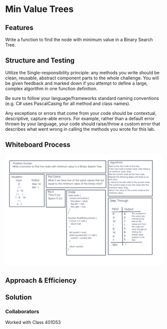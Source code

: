 # Min Value Trees

## Features

Write a function to find the node with minimum value in a Binary Search Tree.

## Structure and Testing

Utilize the Single-responsibility principle: any methods you write should be clean, reusable, abstract component parts to the whole challenge. You will be given feedback and marked down if you attempt to define a large, complex algorithm in one function definition.

Be sure to follow your language/frameworks standard naming conventions (e.g. C# uses PascalCasing for all method and class names).

Any exceptions or errors that come from your code should be contextual, descriptive, capture-able errors. For example, rather than a default error thrown by your language, your code should raise/throw a custom error that describes what went wrong in calling the methods you wrote for this lab.

## Whiteboard Process

![Whiteboard Process](./Screenshot%202023-07-07%20at%209.02.32%20PM.png)

## Approach & Efficiency

## Solution
<!-- class Node {
  constructor(value) {
    this.value = value;
    this.left = null;
    this.right = null;
  }
}

function findMinimum(root) {
  if (root === null) {
    return null;
  }

  let current = root;
  while (current.left !== null) {
    current = current.left;
  }

  return current;
} -->
### Collaborators

Worked with Class 401D53
